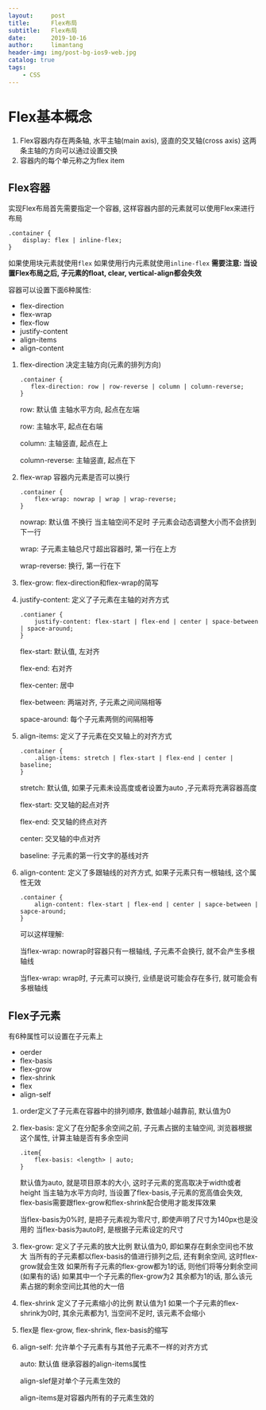 ```yaml
---
layout:     post
title:      Flex布局
subtitle:   Flex布局
date:       2019-10-16
author:     limantang
header-img: img/post-bg-ios9-web.jpg
catalog: true
tags:
    - CSS
---
```


# Flex基本概念
1. Flex容器内存在两条轴, 水平主轴(main axis), 竖直的交叉轴(cross axis)
   这两条主轴的方向可以通过设置交换
2. 容器内的每个单元称之为flex item

## Flex容器
实现Flex布局首先需要指定一个容器, 这样容器内部的元素就可以使用Flex来进行布局
```
.container {
	display: flex | inline-flex;
}
```
如果使用块元素就使用`flex`
如果使用行内元素就使用`inline-flex`
**需要注意: 当设置Flex布局之后, 子元素的float, clear, vertical-align都会失效**

容器可以设置下面6种属性:
- flex-direction
- flex-wrap
- flex-flow
- justify-content
- align-items
- align-content



1. flex-direction 决定主轴方向(元素的排列方向)
	```
	.container {
	   flex-direction: row | row-reverse | column | column-reverse;
	}
	```
	row: 默认值 主轴水平方向, 起点在左端
	
	row: 主轴水平, 起点在右端
	
	column: 主轴竖直, 起点在上
	
	column-reverse: 主轴竖直, 起点在下

2. flex-wrap 容器内元素是否可以换行
    ```
    .container {
        flex-wrap: nowrap | wrap | wrap-reverse;
    }
    ```
    nowrap: 默认值 不换行 当主轴空间不足时 子元素会动态调整大小而不会挤到下一行
    
    wrap: 子元素主轴总尺寸超出容器时, 第一行在上方
    
    wrap-reverse: 换行, 第一行在下

3. flex-grow: flex-direction和flex-wrap的简写

4. justify-content: 定义了子元素在主轴的对齐方式
    ```
    .contianer {
        justify-content: flex-start | flex-end | center | space-between | space-around;
    }
    ```
    flex-start: 默认值, 左对齐
    
    flex-end: 右对齐
    
    flex-center: 居中
    
    flex-between: 两端对齐, 子元素之间间隔相等
    
    space-around: 每个子元素两侧的间隔相等

5. align-items: 定义了子元素在交叉轴上的对齐方式
    ```
    .container {
        .align-items: stretch | flex-start | flex-end | center | baseline;
    }
    ```
    stretch: 默认值, 如果子元素未设高度或者设置为auto ,子元素将充满容器高度
    
    flex-start: 交叉轴的起点对齐
    
    flex-end: 交叉轴的终点对齐
    
    center: 交叉轴的中点对齐
    
    baseline: 子元素的第一行文字的基线对齐

6. align-content: 定义了多跟轴线的对齐方式, 如果子元素只有一根轴线, 这个属性无效
    ```
    .container {
        align-content: flex-start | flex-end | center | sapce-between | sapce-around;
    }
    ```
    可以这样理解: 
    
    当flex-wrap: nowrap时容器只有一根轴线, 子元素不会换行, 就不会产生多根轴线
    
    当flex-wrap: wrap时, 子元素可以换行, 业绩是说可能会存在多行, 就可能会有多根轴线

## Flex子元素
有6种属性可以设置在子元素上
- oerder
- flex-basis
- flex-grow
- flex-shrink
- flex
- align-self

1. order定义了子元素在容器中的排列顺序, 数值越小越靠前, 默认值为0

2. flex-basis: 定义了在分配多余空间之前, 子元素占据的主轴空间, 浏览器根据这个属性, 计算主轴是否有多余空间
	 ```
	 .item{
		 flex-basis: <length> | auto;
	 }
	 ```
    默认值为auto, 就是项目原本的大小, 这时子元素的宽高取决于width或者height
    当主轴为水平方向时, 当设置了flex-basis,子元素的宽高值会失效, flex-basis需要跟flex-grow和flex-shrink配合使用才能发挥效果
    
    当flex-basis为0%时, 是把子元素视为零尺寸, 即使声明了尺寸为140px也是没用的
    当flex-basis为auto时, 是根据子元素设定的尺寸

3. flex-grow: 定义了子元素的放大比例
    默认值为0, 即如果存在剩余空间也不放大
    当所有的子元素都以flex-basis的值进行排列之后, 还有剩余空间, 这时flex-grow就会生效
    如果所有子元素的flex-grow都为1的话, 则他们将等分剩余空间(如果有的话)
    如果其中一个子元素的flex-grow为2 其余都为1的话, 那么该元素占据的剩余空间比其他的大一倍

4. flex-shrink 定义了子元素缩小的比例
    默认值为1
    如果一个子元素的flex-shrink为0时, 其余元素都为1, 当空间不足时, 该元素不会缩小
5. flex是 flex-grow, flex-shrink, flex-basis的缩写
6. align-self: 允许单个子元素有与其他子元素不一样的对齐方式

    auto: 默认值 继承容器的align-items属性
    
    align-slef是对单个子元素生效的
    
    align-items是对容器内所有的子元素生效的




